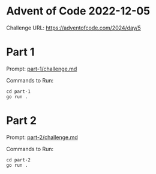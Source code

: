 # Advent of Code 2022-12-05

Challenge URL: https://adventofcode.com/2024/day/5

# Part 1

Prompt: [part-1/challenge.md](part-1/challenge.md)

Commands to Run:
```
cd part-1
go run .
```
# Part 2

Prompt: [part-2/challenge.md](part-2/challenge.md)

Commands to Run:
```
cd part-2
go run .
```